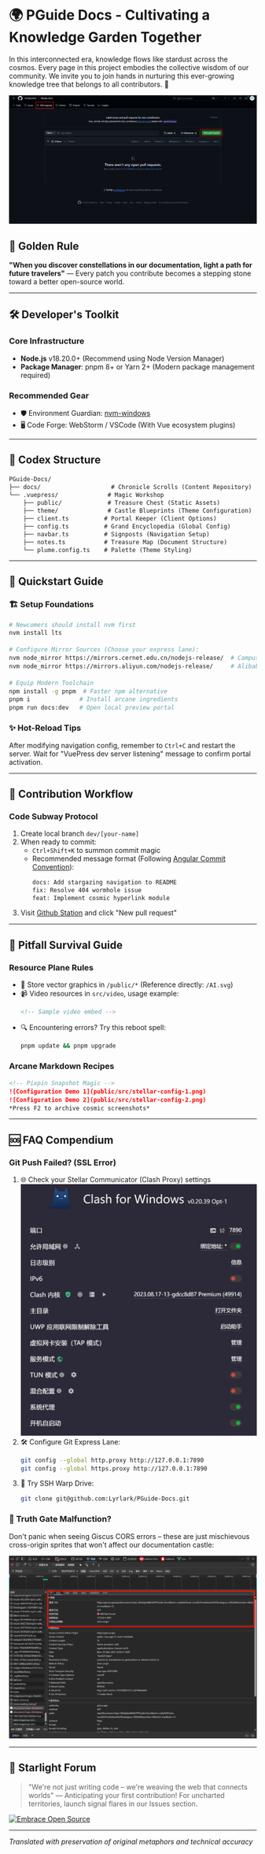 # 🌍 PGuide Docs - Cultivating a Knowledge Garden Together

In this interconnected era, knowledge flows like stardust across the cosmos. Every page in this project embodies the collective wisdom of our community. We invite you to join hands in nurturing this ever-growing knowledge tree that belongs to all contributors. 🌱

![Community Collaboration](docs/.vuepress/public/src/pull_requests.png)

## 🌟 Golden Rule
**"When you discover constellations in our documentation, light a path for future travelers"** — Every patch you contribute becomes a stepping stone toward a better open-source world.

---

## 🛠️ Developer's Toolkit

### Core Infrastructure
- **Node.js** v18.20.0+ (Recommend using Node Version Manager)
- **Package Manager**: pnpm 8+ or Yarn 2+ (Modern package management required)

### Recommended Gear
- 🛡️ Environment Guardian: [nvm-windows](https://github.com/coreybutler/nvm-windows)
- 🖥️ Code Forge: WebStorm / VSCode (With Vue ecosystem plugins)

---

## 📂 Codex Structure

```
PGuide-Docs/
├── docs/                    # Chronicle Scrolls (Content Repository)
└── .vuepress/              # Magic Workshop
    ├── public/             # Treasure Chest (Static Assets)
    ├── theme/              # Castle Blueprints (Theme Configuration)
    ├── client.ts          # Portal Keeper (Client Options)
    ├── config.ts          # Grand Encyclopedia (Global Config)
    ├── navbar.ts          # Signposts (Navigation Setup)
    ├── notes.ts           # Treasure Map (Document Structure)
    └── plume.config.ts    # Palette (Theme Styling)
```

---

## 🚀 Quickstart Guide

### 🏗️ Setup Foundations
```bash
# Newcomers should install nvm first
nvm install lts

# Configure Mirror Sources (Choose your express lane):
nvm node_mirror https://mirrors.cernet.edu.cn/nodejs-release/  # Campus Network
nvm node_mirror https://mirrors.aliyun.com/nodejs-release/     # Alibaba Cloud Express

# Equip Modern Toolchain
npm install -g pnpm  # Faster npm alternative
pnpm i              # Install arcane ingredients
pnpm run docs:dev   # Open local preview portal
```

### ✨ Hot-Reload Tips
After modifying navigation config, remember to `Ctrl+C` and restart the server. Wait for "VuePress dev server listening" message to confirm portal activation.

---

## 🌉 Contribution Workflow

### Code Subway Protocol
1. Create local branch `dev/[your-name]`
2. When ready to commit:
   - `Ctrl+Shift+K` to summon commit magic
   - Recommended message format (Following [Angular Commit Convention](https://www.conventionalcommits.org)):
     ```
     docs: Add stargazing navigation to README
     fix: Resolve 404 wormhole issue
     feat: Implement cosmic hyperlink module
     ```
3. Visit [Github Station](https://github.com/xxxx) and click "New pull request"

---

## 🧭 Pitfall Survival Guide

### Resource Plane Rules
- 🎨 Store vector graphics in `/public/*` (Reference directly: `/AI.svg`)
- 📹 Video resources in `src/video`, usage example:
  ```markdown
  <!-- Sample video embed -->
  ```
- 🔍 Encountering errors? Try this reboot spell:
  ```bash
  pnpm update && pnpm upgrade
  ```

### Arcane Markdown Recipes
```markdown
<!-- Pixpin Snapshot Magic -->
![Configuration Demo 1](public/src/stellar-config-1.png)
![Configuration Demo 2](public/src/stellar-config-2.png)
*Press F2 to archive cosmic screenshots*
```

---

## 🆘 FAQ Compendium

### Git Push Failed? (SSL Error)
1. 🌐 Check your Stellar Communicator (Clash Proxy) settings
![2025-03-05_03-51-27.png](docs/.vuepress/public/src/2025-03-05_03-51-27.png)
2. 🛠️ Configure Git Express Lane:
   ```bash
   git config --global http.proxy http://127.0.0.1:7890
   git config --global https.proxy http://127.0.0.1:7890
   ```
3. 🚀 Try SSH Warp Drive:
   ```bash
   git clone git@github.com:Lyrlark/PGuide-Docs.git
   ```

### 🧐 Truth Gate Malfunction?
Don't panic when seeing Giscus CORS errors – these are just mischievous cross-origin sprites that won't affect our documentation castle:

![2025-03-04_00-55-06.png](docs/.vuepress/public/src/2025-03-04_00-55-06.png)

---

## 🌌 Starlight Forum
> "We're not just writing code – we're weaving the web that connects worlds" — Anticipating your first contribution! For uncharted territories, launch signal flares in our Issues section.

[![Embrace Open Source](https://img.shields.io/badge/%E2%9A%99%EF%B8%8F-Open_Source_Journey-brightgreen)](https://opensource.org)

--- 

*Translated with preservation of original metaphors and technical accuracy*
